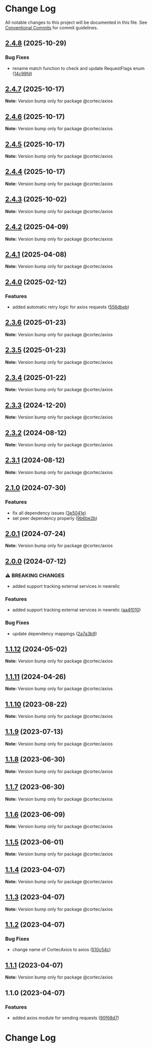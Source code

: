 # Change Log

All notable changes to this project will be documented in this file.
See [Conventional Commits](https://conventionalcommits.org) for commit guidelines.

## [2.4.8](https://github.com/saswatds/cortec/compare/@cortec/axios@2.4.7...@cortec/axios@2.4.8) (2025-10-29)

### Bug Fixes

- rename match function to check and update RequestFlags enum ([14c99fd](https://github.com/saswatds/cortec/commit/14c99fda4524ed3028ff31a9a7dba1b3d3d33758))

## [2.4.7](https://github.com/saswatds/cortec/compare/@cortec/axios@2.4.6...@cortec/axios@2.4.7) (2025-10-17)

**Note:** Version bump only for package @cortec/axios

## [2.4.6](https://github.com/saswatds/cortec/compare/@cortec/axios@2.4.5...@cortec/axios@2.4.6) (2025-10-17)

**Note:** Version bump only for package @cortec/axios

## [2.4.5](https://github.com/saswatds/cortec/compare/@cortec/axios@2.4.4...@cortec/axios@2.4.5) (2025-10-17)

**Note:** Version bump only for package @cortec/axios

## [2.4.4](https://github.com/saswatds/cortec/compare/@cortec/axios@2.4.3...@cortec/axios@2.4.4) (2025-10-17)

**Note:** Version bump only for package @cortec/axios

## [2.4.3](https://github.com/saswatds/cortec/compare/@cortec/axios@2.4.2...@cortec/axios@2.4.3) (2025-10-02)

**Note:** Version bump only for package @cortec/axios

## [2.4.2](https://github.com/saswatds/cortec/compare/@cortec/axios@2.4.1...@cortec/axios@2.4.2) (2025-04-09)

**Note:** Version bump only for package @cortec/axios

## [2.4.1](https://github.com/saswatds/cortec/compare/@cortec/axios@2.4.0...@cortec/axios@2.4.1) (2025-04-08)

**Note:** Version bump only for package @cortec/axios

## [2.4.0](https://github.com/saswatds/cortec/compare/@cortec/axios@2.3.6...@cortec/axios@2.4.0) (2025-02-12)

### Features

- added automatic retry logic for axios requests ([556dbeb](https://github.com/saswatds/cortec/commit/556dbebe4419a5e134cf4da8fa63dfd70972e312))

## [2.3.6](https://github.com/saswatds/cortec/compare/@cortec/axios@2.3.5...@cortec/axios@2.3.6) (2025-01-23)

**Note:** Version bump only for package @cortec/axios

## [2.3.5](https://github.com/saswatds/cortec/compare/@cortec/axios@2.3.4...@cortec/axios@2.3.5) (2025-01-23)

**Note:** Version bump only for package @cortec/axios

## [2.3.4](https://github.com/saswatds/cortec/compare/@cortec/axios@2.3.3...@cortec/axios@2.3.4) (2025-01-22)

**Note:** Version bump only for package @cortec/axios

## [2.3.3](https://github.com/saswatds/cortec/compare/@cortec/axios@2.3.2...@cortec/axios@2.3.3) (2024-12-20)

**Note:** Version bump only for package @cortec/axios

## [2.3.2](https://github.com/saswatds/cortec/compare/@cortec/axios@2.3.1...@cortec/axios@2.3.2) (2024-08-12)

**Note:** Version bump only for package @cortec/axios

## [2.3.1](https://github.com/saswatds/cortec/compare/@cortec/axios@2.3.0...@cortec/axios@2.3.1) (2024-08-12)

**Note:** Version bump only for package @cortec/axios

## [2.1.0](https://github.com/saswatds/cortec/compare/@cortec/axios@2.0.1...@cortec/axios@2.1.0) (2024-07-30)

### Features

- fix all dependency issues ([3e5041e](https://github.com/saswatds/cortec/commit/3e5041e97d6533fc2783718674853faadd4f4ae6))
- set peer dependency properly ([9b6be2b](https://github.com/saswatds/cortec/commit/9b6be2bcaa33da6cdcfbe1d2d00a5493e81e247e))

## [2.0.1](https://github.com/saswatds/cortec/compare/@cortec/axios@2.0.0...@cortec/axios@2.0.1) (2024-07-24)

**Note:** Version bump only for package @cortec/axios

## [2.0.0](https://github.com/saswatds/cortec/compare/@cortec/axios@1.1.12...@cortec/axios@2.0.0) (2024-07-12)

### ⚠ BREAKING CHANGES

- added support tracking external services in newrelic

### Features

- added support tracking external services in newrelic ([aa4f010](https://github.com/saswatds/cortec/commit/aa4f010b781daea35ccc48f4c3729813fe001ceb))

### Bug Fixes

- update dependency mappings ([2a7a3b9](https://github.com/saswatds/cortec/commit/2a7a3b92828993a420a56b8b184c6af66f59abfd))

## [1.1.12](https://github.com/saswatds/cortec/compare/@cortec/axios@1.1.11...@cortec/axios@1.1.12) (2024-05-02)

**Note:** Version bump only for package @cortec/axios

## [1.1.11](https://github.com/saswatds/cortec/compare/@cortec/axios@1.1.10...@cortec/axios@1.1.11) (2024-04-26)

**Note:** Version bump only for package @cortec/axios

## [1.1.10](https://github.com/saswatds/cortec/compare/@cortec/axios@1.1.9...@cortec/axios@1.1.10) (2023-08-22)

**Note:** Version bump only for package @cortec/axios

## [1.1.9](https://github.com/saswatds/cortec/compare/@cortec/axios@1.1.8...@cortec/axios@1.1.9) (2023-07-13)

**Note:** Version bump only for package @cortec/axios

## [1.1.8](https://github.com/saswatds/cortec/compare/@cortec/axios@1.1.7...@cortec/axios@1.1.8) (2023-06-30)

**Note:** Version bump only for package @cortec/axios

## [1.1.7](https://github.com/saswatds/cortec/compare/@cortec/axios@1.1.6...@cortec/axios@1.1.7) (2023-06-30)

**Note:** Version bump only for package @cortec/axios

## [1.1.6](https://github.com/saswatds/cortec/compare/@cortec/axios@1.1.5...@cortec/axios@1.1.6) (2023-06-09)

**Note:** Version bump only for package @cortec/axios

## [1.1.5](https://github.com/saswatds/cortec/compare/@cortec/axios@1.1.4...@cortec/axios@1.1.5) (2023-06-01)

**Note:** Version bump only for package @cortec/axios

## [1.1.4](https://github.com/saswatds/cortec/compare/@cortec/axios@1.1.3...@cortec/axios@1.1.4) (2023-04-07)

**Note:** Version bump only for package @cortec/axios

## [1.1.3](https://github.com/saswatds/cortec/compare/@cortec/axios@1.1.2...@cortec/axios@1.1.3) (2023-04-07)

**Note:** Version bump only for package @cortec/axios

## [1.1.2](https://github.com/saswatds/cortec/compare/@cortec/axios@1.1.1...@cortec/axios@1.1.2) (2023-04-07)

### Bug Fixes

- change name of CortecAxios to axios ([510c54c](https://github.com/saswatds/cortec/commit/510c54cd07387f3130f17cba3e2722ef0af2553f))

## [1.1.1](https://github.com/saswatds/cortec/compare/@cortec/axios@1.1.0...@cortec/axios@1.1.1) (2023-04-07)

**Note:** Version bump only for package @cortec/axios

## 1.1.0 (2023-04-07)

### Features

- added axios module for sending requests ([90f68d7](https://github.com/saswatds/cortec/commit/90f68d7c3460fc5d60d1ff2d07d505d0f9232e60))

# Change Log
